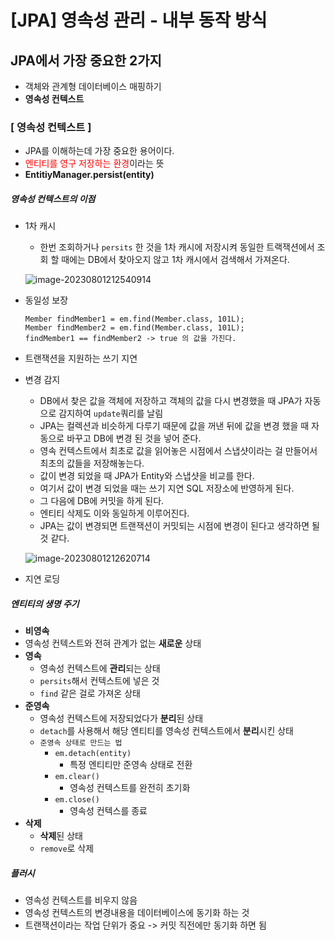 # [JPA] 영속성 관리 - 내부 동작 방식

## JPA에서 가장 중요한 2가지

- 객체와 관계형 데이터베이스 매핑하기
- <b>영속성 컨텍스트</b>



### [ 영속성 컨텍스트 ]

- JPA를 이해하는데 가장 중요한 용어이다.
- <span style ="color:red">엔티티를 영구 저장하는 환경</span>이라는 뜻
- <b>EntitiyManager.persist(entity)</b>

##### 영속성 컨텍스트의 이점

- 1차 캐시

  - 한번 조회하거나 `persits` 한 것을 1차 캐시에 저장시켜 동일한 트랙잭션에서 조회 할 때에는 DB에서 찾아오지 않고 1차 캐시에서 검색해서 가져온다.

  ![image-20230801212540914](C:\Users\sbpar\AppData\Roaming\Typora\typora-user-images\image-20230801212540914.png)

- 동일성 보장

  ```
  Member findMember1 = em.find(Member.class, 101L);
  Member findMember2 = em.find(Member.class, 101L);
  findMember1 == findMember2 -> true 의 값을 가진다.
  ```

- 트랜잭션을 지원하는 쓰기 지연

- 변경 감지

  - DB에서 찾은 값을 객체에 저장하고 객체의 값을 다시 변경했을 때 JPA가 자동으로 감지하여 `update`쿼리를 날림
  - JPA는 컬렉션과 비슷하게 다루기 때문에 값을 꺼낸 뒤에 값을 변경 했을 때 자동으로 바꾸고 DB에 변경 된 것을 넣어 준다.
  - 영속 컨텍스트에서 최초로 값을 읽어놓은 시점에서 스냅샷이라는 걸 만들어서 최초의 값들을 저장해놓는다.
  - 값이 변경 되었을 때 JPA가 Entity와 스냅샷을 비교를 한다.
  - 여기서 값이 변경 되었을 때는 쓰기 지연 SQL 저장소에 반영하게 된다.
  - 그 다음에 DB에 커밋을 하게 된다.
  - 엔티티 삭제도 이와 동일하게 이루어진다.
  - JPA는 값이 변경되면 트랜잭션이 커밋되는 시점에 변경이 된다고 생각하면 될 것 같다.

  ![image-20230801212620714](C:\Users\sbpar\AppData\Roaming\Typora\typora-user-images\image-20230801212620714.png)

- 지연 로딩

##### 엔티티의 생명 주기

-  <b>비영속</b>
  - 영속성 컨텍스트와 전혀 관계가 없는 <b>새로운</b> 상태
- <b>영속</b>
  - 영속성 컨텍스트에 <b>관리</b>되는 상태
  - `persits`해서 컨텍스트에 넣은 것
  - `find` 같은 걸로 가져온 상태
- <b>준영속</b>
  - 영속성 컨텍스트에 저장되었다가 <b>분리</b>된 상태
  - `detach`를 사용해서 해당 엔티티를 영속성 컨텍스트에서 <b>분리</b>시킨 상태
  - `준영속 상태로 만드는 법`
    - `em.detach(entity)`
      - 특정 엔티티만 준영속 상태로 전환
    - `em.clear()`
      - 영속성 컨텍스트를 완전히 초기화
    - `em.close()`
      - 영속성 컨텍스를 종료
- <b>삭제</b>
  - <b>삭제</b>된 상태
  - `remove`로 삭제

##### 플러시

- 영속성 컨텍스트를 비우지 않음
- 영속성 컨텍스트의 변경내용을 데이터베이스에 동기화 하는 것
- 트랜잭션이라는 작업 단위가 중요 -> 커밋 직전에만 동기화 하면 됨

